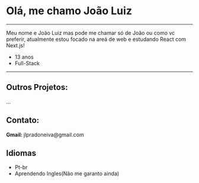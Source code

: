 <h1>Olá, me chamo João Luiz</h1>
<hr/>
<p>Meu nome e João Luiz mas pode me chamar só de João ou como vc preferir, atualmente estou focado na areá de web e estudando React com Next.js!</p>
<ul>
  <li>13 anos</li>
  <li>Full-Stack</li>
</ul>
<hr />
<h2>Outros Projetos:</h2>
...
<h2>Contato:</h2>
  <strong>Gmail: </strong><label>jlpradoneiva@gmail.com</label>
<h2>Idiomas</h2>
<ul>
  <li>Pt-br</li>
  <li>Aprendendo Ingles(Não me garanto ainda)</li>
<ul>

